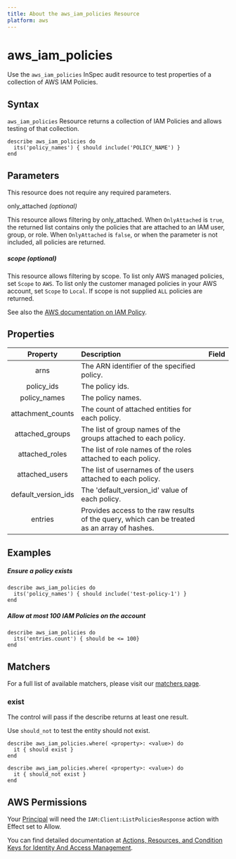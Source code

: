 ```yaml
---
title: About the aws_iam_policies Resource
platform: aws
---
```


# aws\_iam\_policies

Use the `aws_iam_policies` InSpec audit resource to test properties of a collection of AWS IAM Policies.

## Syntax

`aws_iam_policies` Resource returns a collection of IAM Policies and allows testing of that collection.

    describe aws_iam_policies do
      its('policy_names') { should include('POLICY_NAME') }
    end

## Parameters

This resource does not require any required parameters.

only_attached _(optional)_

This resource allows filtering by only\_attached.
When `OnlyAttached` is `true`, the returned list contains only the policies that are attached to an IAM user, group, or role. When `OnlyAttached` is `false`, or when the parameter is not included, all policies are returned.


##### scope _(optional)_

This resource allows filtering by scope.
To list only AWS managed policies, set `Scope` to `AWS`. To list only the customer managed policies in your AWS account, set `Scope` to `Local`. If scope is not supplied `ALL` policies are returned.

See also the [AWS documentation on IAM Policy](https://docs.aws.amazon.com/IAM/latest/UserGuide/access_policies.html).

## Properties

| Property | Description | Field |
| :---: | :--- | :---: |
|arns                  | The ARN identifier of the specified policy. |
|policy\_ids           | The policy ids. |
|policy\_names         | The policy names. |
|attachment\_counts    | The count of attached entities for each policy. |
|attached\_groups      | The list of group names of the groups attached to each policy. |
|attached\_roles       | The list of role names of the roles attached to each policy. |
|attached\_users       | The list of usernames of the users attached to each policy. |
|default\_version\_ids | The 'default\_version\_id' value of each policy. |
|entries               | Provides access to the raw results of the query, which can be treated as an array of hashes. |


## Examples

##### Ensure a policy exists
    describe aws_iam_policies do
      its('policy_names') { should include('test-policy-1') }
    end
    
##### Allow at most 100 IAM Policies on the account
    describe aws_iam_policies do
      its('entries.count') { should be <= 100}
    end

## Matchers

For a full list of available matchers, please visit our [matchers page](https://www.inspec.io/docs/reference/matchers/).

### exist

The control will pass if the describe returns at least one result.

Use `should_not` to test the entity should not exist.

    describe aws_iam_policies.where( <property>: <value>) do
      it { should exist }
    end
      
    describe aws_iam_policies.where( <property>: <value>) do
      it { should_not exist }
    end

## AWS Permissions

Your [Principal](https://docs.aws.amazon.com/IAM/latest/UserGuide/intro-structure.html#intro-structure-principal) will need the `IAM:Client:ListPoliciesResponse` action with Effect set to Allow.

You can find detailed documentation at [Actions, Resources, and Condition Keys for Identity And Access Management](https://docs.aws.amazon.com/IAM/latest/UserGuide/list_identityandaccessmanagement.html).
